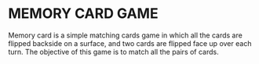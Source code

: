 # MEMORY CARD GAME

Memory card is a simple matching cards game in which all the cards are flipped backside on a surface, and two cards are flipped face up over each turn.
The objective of this game is to match all the pairs of cards.
